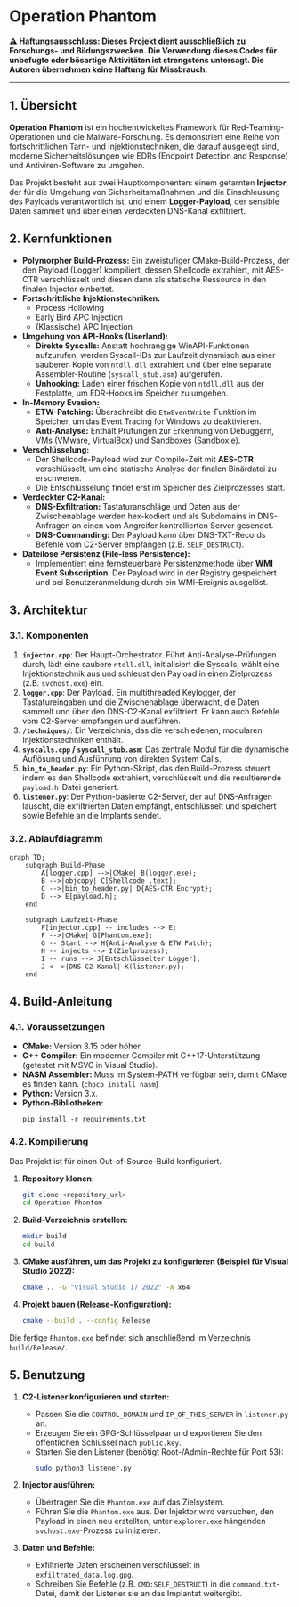 # Operation Phantom

**⚠️ Haftungsausschluss: Dieses Projekt dient ausschließlich zu Forschungs- und Bildungszwecken. Die Verwendung dieses Codes für unbefugte oder bösartige Aktivitäten ist strengstens untersagt. Die Autoren übernehmen keine Haftung für Missbrauch.**

---

## 1. Übersicht

**Operation Phantom** ist ein hochentwickeltes Framework für Red-Teaming-Operationen und die Malware-Forschung. Es demonstriert eine Reihe von fortschrittlichen Tarn- und Injektionstechniken, die darauf ausgelegt sind, moderne Sicherheitslösungen wie EDRs (Endpoint Detection and Response) und Antiviren-Software zu umgehen.

Das Projekt besteht aus zwei Hauptkomponenten: einem getarnten **Injector**, der für die Umgehung von Sicherheitsmaßnahmen und die Einschleusung des Payloads verantwortlich ist, und einem **Logger-Payload**, der sensible Daten sammelt und über einen verdeckten DNS-Kanal exfiltriert.

## 2. Kernfunktionen

*   **Polymorpher Build-Prozess:** Ein zweistufiger CMake-Build-Prozess, der den Payload (Logger) kompiliert, dessen Shellcode extrahiert, mit AES-CTR verschlüsselt und diesen dann als statische Ressource in den finalen Injector einbettet.
*   **Fortschrittliche Injektionstechniken:**
    *   Process Hollowing
    *   Early Bird APC Injection
    *   (Klassische) APC Injection
*   **Umgehung von API-Hooks (Userland):**
    *   **Direkte Syscalls:** Anstatt hochrangige WinAPI-Funktionen aufzurufen, werden Syscall-IDs zur Laufzeit dynamisch aus einer sauberen Kopie von `ntdll.dll` extrahiert und über eine separate Assembler-Routine (`syscall_stub.asm`) aufgerufen.
    *   **Unhooking:** Laden einer frischen Kopie von `ntdll.dll` aus der Festplatte, um EDR-Hooks im Speicher zu umgehen.
*   **In-Memory Evasion:**
    *   **ETW-Patching:** Überschreibt die `EtwEventWrite`-Funktion im Speicher, um das Event Tracing for Windows zu deaktivieren.
    *   **Anti-Analyse:** Enthält Prüfungen zur Erkennung von Debuggern, VMs (VMware, VirtualBox) und Sandboxes (Sandboxie).
*   **Verschlüsselung:**
    *   Der Shellcode-Payload wird zur Compile-Zeit mit **AES-CTR** verschlüsselt, um eine statische Analyse der finalen Binärdatei zu erschweren.
    *   Die Entschlüsselung findet erst im Speicher des Zielprozesses statt.
*   **Verdeckter C2-Kanal:**
    *   **DNS-Exfiltration:** Tastaturanschläge und Daten aus der Zwischenablage werden hex-kodiert und als Subdomains in DNS-Anfragen an einen vom Angreifer kontrollierten Server gesendet.
    *   **DNS-Commanding:** Der Payload kann über DNS-TXT-Records Befehle vom C2-Server empfangen (z.B. `SELF_DESTRUCT`).
*   **Dateilose Persistenz (File-less Persistence):**
    *   Implementiert eine fernsteuerbare Persistenzmethode über **WMI Event Subscription**. Der Payload wird in der Registry gespeichert und bei Benutzeranmeldung durch ein WMI-Ereignis ausgelöst.

## 3. Architektur

### 3.1. Komponenten

1.  **`injector.cpp`**: Der Haupt-Orchestrator. Führt Anti-Analyse-Prüfungen durch, lädt eine saubere `ntdll.dll`, initialisiert die Syscalls, wählt eine Injektionstechnik aus und schleust den Payload in einen Zielprozess (z.B. `svchost.exe`) ein.
2.  **`logger.cpp`**: Der Payload. Ein multithreaded Keylogger, der Tastatureingaben und die Zwischenablage überwacht, die Daten sammelt und über den DNS-C2-Kanal exfiltriert. Er kann auch Befehle vom C2-Server empfangen und ausführen.
3.  **`/techniques/`**: Ein Verzeichnis, das die verschiedenen, modularen Injektionstechniken enthält.
4.  **`syscalls.cpp` / `syscall_stub.asm`**: Das zentrale Modul für die dynamische Auflösung und Ausführung von direkten System Calls.
5.  **`bin_to_header.py`**: Ein Python-Skript, das den Build-Prozess steuert, indem es den Shellcode extrahiert, verschlüsselt und die resultierende `payload.h`-Datei generiert.
6.  **`listener.py`**: Der Python-basierte C2-Server, der auf DNS-Anfragen lauscht, die exfiltrierten Daten empfängt, entschlüsselt und speichert sowie Befehle an die Implants sendet.

### 3.2. Ablaufdiagramm

```mermaid
graph TD;
    subgraph Build-Phase
        A[logger.cpp] -->|CMake| B(logger.exe);
        B -->|objcopy| C[Shellcode .text];
        C -->|bin_to_header.py| D{AES-CTR Encrypt};
        D --> E[payload.h];
    end

    subgraph Laufzeit-Phase
        F[injector.cpp] -- includes --> E;
        F -->|CMake| G[Phantom.exe];
        G -- Start --> H{Anti-Analyse & ETW Patch};
        H -- injects --> I(Zielprozess);
        I -- runs --> J[Entschlüsselter Logger];
        J <-->|DNS C2-Kanal| K(listener.py);
    end
```

## 4. Build-Anleitung

### 4.1. Voraussetzungen

*   **CMake:** Version 3.15 oder höher.
*   **C++ Compiler:** Ein moderner Compiler mit C++17-Unterstützung (getestet mit MSVC in Visual Studio).
*   **NASM Assembler:** Muss im System-PATH verfügbar sein, damit CMake es finden kann. (`choco install nasm`)
*   **Python:** Version 3.x.
*   **Python-Bibliotheken:**
    ```
    pip install -r requirements.txt
    ```

### 4.2. Kompilierung

Das Projekt ist für einen Out-of-Source-Build konfiguriert.

1.  **Repository klonen:**
    ```bash
    git clone <repository_url>
    cd Operation-Phantom
    ```

2.  **Build-Verzeichnis erstellen:**
    ```bash
    mkdir build
    cd build
    ```

3.  **CMake ausführen, um das Projekt zu konfigurieren (Beispiel für Visual Studio 2022):**
    ```bash
    cmake .. -G "Visual Studio 17 2022" -A x64
    ```

4.  **Projekt bauen (Release-Konfiguration):**
    ```bash
    cmake --build . --config Release
    ```

Die fertige `Phantom.exe` befindet sich anschließend im Verzeichnis `build/Release/`.

## 5. Benutzung

1.  **C2-Listener konfigurieren und starten:**
    *   Passen Sie die `CONTROL_DOMAIN` und `IP_OF_THIS_SERVER` in `listener.py` an.
    *   Erzeugen Sie ein GPG-Schlüsselpaar und exportieren Sie den öffentlichen Schlüssel nach `public.key`.
    *   Starten Sie den Listener (benötigt Root-/Admin-Rechte für Port 53):
        ```bash
        sudo python3 listener.py
        ```

2.  **Injector ausführen:**
    *   Übertragen Sie die `Phantom.exe` auf das Zielsystem.
    *   Führen Sie die `Phantom.exe` aus. Der Injektor wird versuchen, den Payload in einen neu erstellten, unter `explorer.exe` hängenden `svchost.exe`-Prozess zu injizieren.

3.  **Daten und Befehle:**
    *   Exfiltrierte Daten erscheinen verschlüsselt in `exfiltrated_data.log.gpg`.
    *   Schreiben Sie Befehle (z.B. `CMD:SELF_DESTRUCT`) in die `command.txt`-Datei, damit der Listener sie an das Implantat weitergibt. 